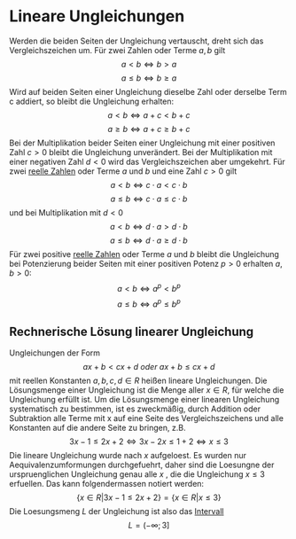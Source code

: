 # Lineare Ungleichungen
Werden die beiden Seiten der Ungleichung vertauscht, dreht sich das Vergleichszeichen um. Für zwei Zahlen oder Terme $a, b$ gilt $$a < b \iff b >a$$
$$a \leq b \iff b \geq a$$
Wird auf beiden Seiten einer Ungleichung dieselbe Zahl oder derselbe Term c addiert, so bleibt die Ungleichung erhalten:
$$a < b \iff a+c <b+c$$
$$a \geq b \iff a + c \geq b + c$$
Bei der Multiplikation beider Seiten einer Ungleichung mit einer positiven Zahl $c > 0$ bleibt die Ungleichung unverändert. Bei der Multiplikation mit einer negativen Zahl $d<0$ wird das Vergleichszeichen aber umgekehrt. Für zwei [reelle Zahlen](Reelle%20Zahlen.md) oder Terme $a$ und $b$ und eine Zahl $c > 0$ gilt
$$a < b \iff c \cdot a < c \cdot b$$
$$a \leq b \iff c \cdot a \leq c \cdot b$$
und bei Multiplikation mit $d <0$
$$a < b \iff d \cdot a > d \cdot b$$
$$a \leq b \iff d \cdot a \geq d \cdot b$$
Für zwei positive [reelle Zahlen](Reelle%20Zahlen.md) oder Terme $a$ und $b$ bleibt die Ungleichung bei Potenzierung beider Seiten mit einer positiven Potenz $p >0$ erhalten
$a,b>0$: $$a< b \iff a^p <b^p$$
$$a \leq b \iff a^p \leq b^p$$

## Rechnerische Lösung linearer Ungleichung
Ungleichungen der Form $$ax+b < cx+d\ oder\ ax+b\leq cx +d$$
mit reellen Konstanten $a,b,c,d \in R$ heißen lineare Ungleichungen.
Die Lösungsmenge einer Ungleichung ist die Menge aller $x \in R$, für welche die Ungleichung erfüllt ist.
Um die Lösungsmenge einer linearen Ungleichung systematisch zu bestimmen, ist es zweckmäßig, durch Addition oder Subtraktion alle Terme mit x auf eine Seite des Vergleichszeichens und alle Konstanten auf die andere Seite zu bringen, z.B.
$$3x-1 \leq 2x+2 \iff 3x-2x \leq 1+2 \iff x \leq 3$$
Die lineare Ungleichung wurde nach $x$ aufgeloest. Es wurden nur Aequivalenzumformungen durchgefuehrt, daher sind die Loesungne der urspruenglichen Ungleichung genau alle $x$ , die die Ungleichung $x \leq 3$ erfuellen. Das kann folgendermassen notiert werden:
$$\{x \in R| 3x-1 \leq 2x+2\} = \{x \in R|x\leq 3\}$$
Die Loesungsmeng $L$ der Ungleichung ist also das [Intervall](Intervalle.md) $$L = ( - \infty;3] $$